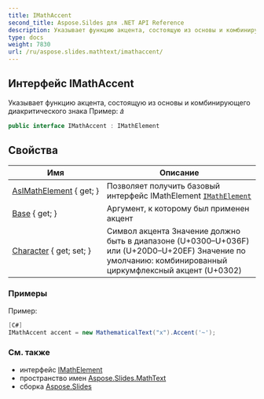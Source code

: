 ```yaml
---
title: IMathAccent
second_title: Aspose.Sildes для .NET API Reference
description: Указывает функцию акцента, состоящую из основы и комбинирующего диакритического знака Пример ́
type: docs
weight: 7830
url: /ru/aspose.slides.mathtext/imathaccent/
---
```


## Интерфейс IMathAccent

Указывает функцию акцента, состоящую из основы и комбинирующего диакритического знака Пример: 𝑎́

```csharp
public interface IMathAccent : IMathElement
```

## Свойства

| Имя | Описание |
| --- | --- |
| [AsIMathElement](../../aspose.slides.mathtext/imathaccent/asimathelement) { get; } | Позволяет получить базовый интерфейс IMathElement [`IMathElement`](../imathelement) |
| [Base](../../aspose.slides.mathtext/imathaccent/base) { get; } | Аргумент, к которому был применен акцент |
| [Character](../../aspose.slides.mathtext/imathaccent/character) { get; set; } | Символ акцента Значение должно быть в диапазоне (U+0300–U+036F) или (U+20D0–U+20EF) Значение по умолчанию: комбинированный циркумфлексный акцент (U+0302) |

### Примеры

Пример:

```csharp
[C#]
IMathAccent accent = new MathematicalText("x").Accent('~');
```

### См. также

* интерфейс [IMathElement](../imathelement)
* пространство имен [Aspose.Slides.MathText](../../aspose.slides.mathtext)
* сборка [Aspose.Slides](../../)

<!-- DO NOT EDIT: создано xmldocmd для Aspose.Slides.dll -->